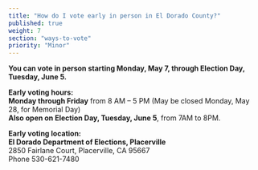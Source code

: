 ```yaml
---
title: "How do I vote early in person in El Dorado County?"
published: true
weight: 7
section: "ways-to-vote"
priority: "Minor"
---
```


**You can vote in person starting Monday, May 7, through Election Day, Tuesday, June 5.**  

**Early voting hours:**  
**Monday through Friday** from 8 AM – 5 PM (May be closed Monday, May 28, for Memorial Day)  
**Also open on Election Day, Tuesday, June 5**, from 7AM to 8PM.  

**Early voting location:**  
**El Dorado Department of Elections, Placerville**  
2850 Fairlane Court, Placerville, CA 95667   
Phone 530-621-7480    
